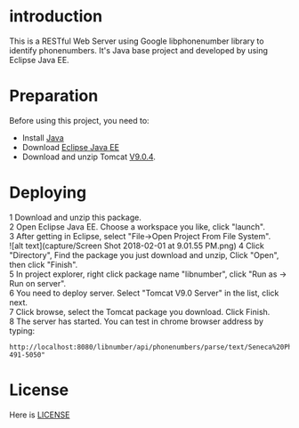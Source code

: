 # introduction
This is a RESTful Web Server using Google libphonenumber library to identify phonenumbers. It's Java base project and developed by using Eclipse Java EE. 

# Preparation
Before using this project, you need to:
 - Install [Java](https://www.java.com/en/download/help/download_options.xml)
 - Download [Eclipse Java EE](https://www.eclipse.org/downloads/packages/eclipse-ide-java-ee-developers/keplersr2)
 - Download and unzip Tomcat [V9.0.4](https://tomcat.apache.org/download-90.cgi).

# Deploying
1 Download and unzip this package.\
2 Open Eclipse Java EE. Choose a workspace you like, click "launch".\
3 After getting in Eclipse, select "File->Open Project From File System".\
![alt text](capture/Screen Shot 2018-02-01 at 9.01.55 PM.png)
4 Click "Directory", Find the package you just download and unzip, Click "Open", then click "Finish".\
5 In project explorer, right click package name "libnumber", click "Run as -> Run on server".\
6 You need to deploy server. Select "Tomcat V9.0 Server" in the list, click next.\
7 Click browse, select the Tomcat package you download. Click Finish.\
8 The server has started. You can test in chrome browser address by typing:
```
http://localhost:8080/libnumber/api/phonenumbers/parse/text/Seneca%20Phone%20Number%3A%20416-491-5050" 
```

# License
Here is [LICENSE](LICENSE)
